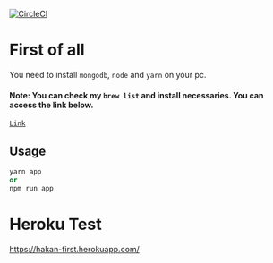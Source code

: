 [![CircleCI](https://circleci.com/gh/hakanozkaptan/mern-workshop/tree/master.svg?style=svg)](https://circleci.com/gh/hakanozkaptan/mern-workshop/tree/master)

# First of all

You need to install `mongodb`, `node` and `yarn` on your pc.

#### Note: You can check my `brew list` and install necessaries. You can access the link below.

[`Link`](https://github.com/hakanozkaptan/homebrew-list)

## Usage

```python
yarn app 
or
npm run app
```

# Heroku Test
https://hakan-first.herokuapp.com/